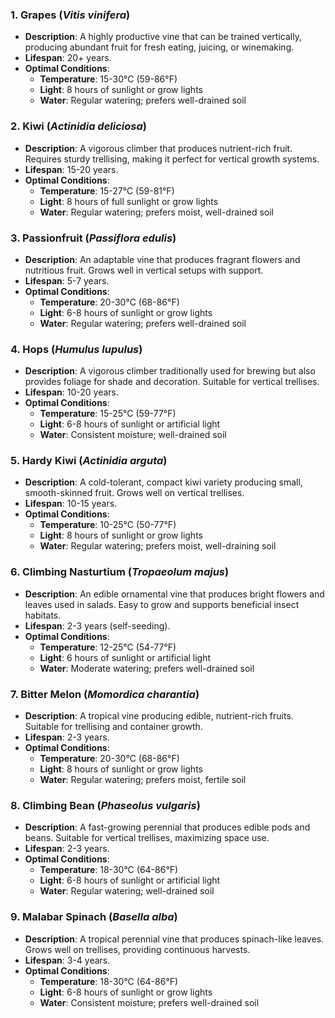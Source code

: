 ### **1. Grapes (*Vitis vinifera*)**
- **Description**: A highly productive vine that can be trained vertically, producing abundant fruit for fresh eating, juicing, or winemaking.
- **Lifespan**: 20+ years.
- **Optimal Conditions**:
  - **Temperature**: 15-30°C (59-86°F)
  - **Light**: 8 hours of sunlight or grow lights
  - **Water**: Regular watering; prefers well-drained soil

### **2. Kiwi (*Actinidia deliciosa*)**
- **Description**: A vigorous climber that produces nutrient-rich fruit. Requires sturdy trellising, making it perfect for vertical growth systems.
- **Lifespan**: 15-20 years.
- **Optimal Conditions**:
  - **Temperature**: 15-27°C (59-81°F)
  - **Light**: 8 hours of full sunlight or grow lights
  - **Water**: Regular watering; prefers moist, well-drained soil

### **3. Passionfruit (*Passiflora edulis*)**
- **Description**: An adaptable vine that produces fragrant flowers and nutritious fruit. Grows well in vertical setups with support.
- **Lifespan**: 5-7 years.
- **Optimal Conditions**:
  - **Temperature**: 20-30°C (68-86°F)
  - **Light**: 6-8 hours of sunlight or grow lights
  - **Water**: Regular watering; prefers well-drained soil

### **4. Hops (*Humulus lupulus*)**
- **Description**: A vigorous climber traditionally used for brewing but also provides foliage for shade and decoration. Suitable for vertical trellises.
- **Lifespan**: 10-20 years.
- **Optimal Conditions**:
  - **Temperature**: 15-25°C (59-77°F)
  - **Light**: 6-8 hours of sunlight or artificial light
  - **Water**: Consistent moisture; well-drained soil

### **5. Hardy Kiwi (*Actinidia arguta*)**
- **Description**: A cold-tolerant, compact kiwi variety producing small, smooth-skinned fruit. Grows well on vertical trellises.
- **Lifespan**: 10-15 years.
- **Optimal Conditions**:
  - **Temperature**: 10-25°C (50-77°F)
  - **Light**: 8 hours of sunlight or grow lights
  - **Water**: Regular watering; prefers moist, well-draining soil

### **6. Climbing Nasturtium (*Tropaeolum majus*)**
- **Description**: An edible ornamental vine that produces bright flowers and leaves used in salads. Easy to grow and supports beneficial insect habitats.
- **Lifespan**: 2-3 years (self-seeding).
- **Optimal Conditions**:
  - **Temperature**: 12-25°C (54-77°F)
  - **Light**: 6 hours of sunlight or artificial light
  - **Water**: Moderate watering; prefers well-drained soil

### **7. Bitter Melon (*Momordica charantia*)**
- **Description**: A tropical vine producing edible, nutrient-rich fruits. Suitable for trellising and container growth.
- **Lifespan**: 2-3 years.
- **Optimal Conditions**:
  - **Temperature**: 20-30°C (68-86°F)
  - **Light**: 8 hours of sunlight or grow lights
  - **Water**: Regular watering; prefers moist, fertile soil

### **8. Climbing Bean (*Phaseolus vulgaris*)**
- **Description**: A fast-growing perennial that produces edible pods and beans. Suitable for vertical trellises, maximizing space use.
- **Lifespan**: 2-3 years.
- **Optimal Conditions**:
  - **Temperature**: 18-30°C (64-86°F)
  - **Light**: 6-8 hours of sunlight or artificial light
  - **Water**: Regular watering; well-drained soil

### **9. Malabar Spinach (*Basella alba*)**
- **Description**: A tropical perennial vine that produces spinach-like leaves. Grows well on trellises, providing continuous harvests.
- **Lifespan**: 3-4 years.
- **Optimal Conditions**:
  - **Temperature**: 18-30°C (64-86°F)
  - **Light**: 6-8 hours of sunlight or grow lights
  - **Water**: Consistent moisture; prefers well-drained soil